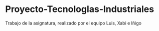 # Proyecto-TecnologIas-Industriales
Trabajo de la asignatura, realizado por el equipo Luis, Xabi e Iñigo
